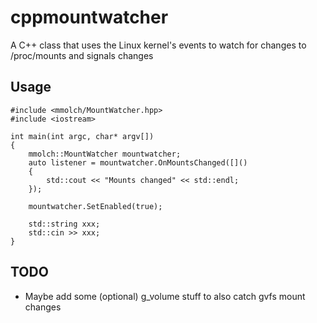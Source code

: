 # cppmountwatcher
A C++ class that uses the Linux kernel's events to watch for changes to /proc/mounts and signals changes

## Usage
    #include <mmolch/MountWatcher.hpp>
    #include <iostream>

    int main(int argc, char* argv[])
    {
        mmolch::MountWatcher mountwatcher;
        auto listener = mountwatcher.OnMountsChanged([]()
        {
            std::cout << "Mounts changed" << std::endl;
        });

        mountwatcher.SetEnabled(true);

        std::string xxx;
        std::cin >> xxx;
    }

## TODO
 * Maybe add some (optional) g_volume stuff to also catch gvfs mount changes

